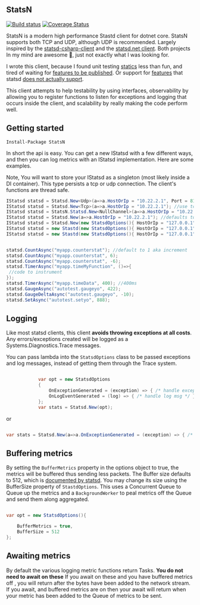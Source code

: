 ## StatsN

[![Build status](https://ci.appveyor.com/api/projects/status/2935gqj2013whaoe/branch/master?svg=true)](https://ci.appveyor.com/project/tparnell8/statsn/branch/master) [![Coverage Status](https://coveralls.io/repos/github/TryStatsN/StatsN/badge.svg?branch=master)](https://coveralls.io/github/TryStatsN/StatsN?branch=master) 


StatsN is a modern high performance Stastd client for dotnet core. StatsN supports both TCP and UDP, although UDP is recommended. Largely inspired by the [statsd-csharp-client](https://github.com/Pereingo/statsd-csharp-client) and the [statsd.net client](https://github.com/lukevenediger/statsd-csharp-client). Both projects In my mind are awesome :facepunch:, just not exactly what I was looking for.

I wrote this client, because I found unit testing [statics](https://github.com/Pereingo/statsd-csharp-client) less than fun, and tired of waiting for [features to be published](https://github.com/lukevenediger/statsd-csharp-client/issues/17). Or support for [features](https://github.com/lukevenediger/statsd-csharp-client/blob/250f02caaf5fdbf3e112ac57c86d5a8bdb9618c5/StatsdClient/IStatsd.cs#L54) that statsd [does not actually supprt](https://github.com/etsy/statsd/issues/467).

This client attempts to help testability by using interfaces, observability by allowing you to register functions to listen for exceptions and logging that occurs inside the client, and scalability by really making the code perform well.

## Getting started

```
Install-Package StatsN
```

In short the api is easy. You can get a new IStatsd with a few different ways, and then you can log metrics with an IStatsd implementation. Here are some examples.

Note, You will want to store your IStatsd as a singleton (most likely inside a DI container). This type persists a tcp or udp connection. The client's functions are thread safe.
```csharp
IStatsd statsd = Statsd.New<Udp>(a=>a.HostOrIp = "10.22.2.1", Port = 8125, Prefix = "MyMicroserviceName");
IStatsd statsd = Statsd.New<Tcp>(a=>a.HostOrIp = "10.22.2.1"); //use tcp
IStatsd statsd = StatsN.Statsd.New<NullChannel>(a=>a.HostOrIp = "10.22.2.1", Port = 8125); //pipes your metrics to nowhere...which can scale infinately btw
IStatsd statsd = Statsd.New(a=>a.HostOrIp = "10.22.2.1"); //defaults to udp
IStatsd statsd = Statsd.New(new StatsdOptions(){ HostOrIp = "127.0.0.1"}); //defaults to udp
IStatsd statsd = new Stastd(new StatsdOptions(){ HostOrIp = "127.0.0.1"});  //defaults to udp
IStatsd statsd = new Stastd(new StatsdOptions(){ HostOrIp = "127.0.0.1"}, new Tcp()); //pass a new udp client. You could in theory make your own transport if you inherit from BaseCommunicationProvider


statsd.CountAsync("myapp.counterstat"); //default to 1 aka increment
statsd.CountAsync("myapp.counterstat", 6);
statsd.CountAsync("myapp.counterstat", -6);
statsd.TimerAsync("myapp.timeMyFunction", ()=>{
 //code to instrument
});
statsd.TimerAsync("myapp.timeData", 400); //400ms
statsd.GaugeAsync("autotest.gaugeyo", 422);
statsd.GaugeDeltaAsync("autotest.gaugeyo", -10);
statsd.SetAsync("autotest.setyo", 888);

```

## Logging

Like most statsd clients, this client **avoids throwing exceptions at all costs**. Any errors/exceptions created will be logged as a Systems.Diagnostics.Trace messages.

You can pass lambda into the `StatsdOptions` class to be passed exceptions and log messages, instead of getting them through the Trace system.


```csharp

            var opt = new StatsdOptions
            {
                OnExceptionGenerated = (exception) => { /* handle exception */ },
				OnLogEventGenerated = (log) => { /* handle log msg */ }
            };
			var stats = Statsd.New(opt);

```

or

```csharp

var stats = Statsd.New(a=>a.OnExceptionGenerated = (exception) => { /* handle exception */ });
```

## Buffering metrics

By setting the `BufferMetrics` property in the options object to true, the metrics will be buffered thus sending less packets. The Buffer size defaults to 512, which is [documented by statsd](https://github.com/etsy/statsd/blob/master/docs/metric_types.md#multi-metric-packets). You may change its size using the BufferSize property of `StastdOptions`. This uses a Concurrent Queue to Queue up the metrics and a `BackgroundWorker` to peal metrics off the Queue and send them along aggregated.

```csharp

var opt = new StatsdOptions(){

    BufferMetrics = true,
    BufferSize = 512
};

```

## Awaiting metrics

By default the various logging metric functions return Tasks. **You do not need to await on these** If you await on these and you have buffered metrics off , you will return after the bytes have been added to the network stream. If you await, and buffered metrics are on then your await will return when your metric has been added to the Queue of metrics to be sent.

